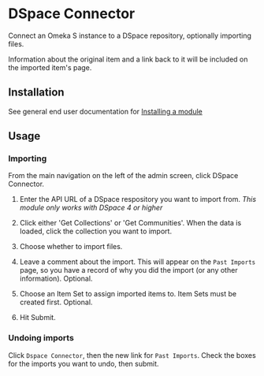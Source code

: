 # DSpace Connector

Connect an Omeka S instance to a DSpace repository, optionally importing files.

Information about the original item and a link back to it will be included on the imported item's page.

## Installation

See general end user documentation for [Installing a module](https://github.com/omeka/omeka-s-enduser/blob/master/modules/modules.md#installing-modules)

## Usage

### Importing

From the main navigation on the left of the admin screen, click DSpace Connector. 

1. Enter the API URL of a DSpace respository you want to import from.
*This module only works with DSpace 4 or higher*

1. Click either 'Get Collections' or 'Get Communities'. When the data is loaded, click the collection you want to import.

1. Choose whether to import files.

1. Leave a comment about the import. This will appear on the `Past Imports` page, so you have a record of why you did the import (or any other information). Optional.

1. Choose an Item Set to assign imported items to. Item Sets must be created first. Optional.

1. Hit Submit.

### Undoing imports

Click `Dspace Connector`, then the new link for `Past Imports`. Check the boxes for the imports you want to undo, then submit.

